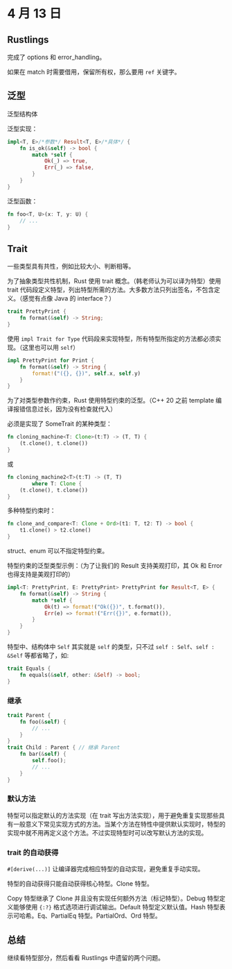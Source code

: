 # 4 月 13 日

## Rustlings

完成了 options 和 error_handling。

如果在 match 时需要借用，保留所有权，那么要用 ```ref``` 关键字。

## 泛型

泛型结构体

泛型实现：

```rust
impl<T, E>/*参数*/ Result<T, E>/*具体*/ {
    fn is_ok(&self) -> bool {
        match *self {
            Ok(_) => true,
            Err(_) => false,
        }
    }
}
```

泛型函数：
```rust
fn foo<T, U>(x: T, y: U) {
    // ...
}
```
## Trait

一些类型具有共性，例如比较大小、判断相等。

为了抽象类型共性机制，Rust 使用 trait 概念。（韩老师认为可以译为特型）使用 trait 代码段定义特型，列出特型所需的方法。大多数方法只列出签名，不包含定义。（感觉有点像 Java 的 interface？）

```rust
trait PrettyPrint {
    fn format(&self) -> String;
}
```

使用 ```impl Trait for Type``` 代码段来实现特型，所有特型所指定的方法都必须实现。（这里也可以用 ```self```）

```rust
impl PrettyPrint for Print {
    fn format(&self) -> String {
        format!("({}, {})", self.x, self.y)
    }
}
```

为了对类型参数作约束，Rust 使用特型约束的泛型。（C++ 20 之前 template 编译报错信息过长，因为没有检查就代入）

必须是实现了 SomeTrait 的某种类型：

```rust
fn cloning_machine<T: Clone>(t:T) -> (T, T) {
    (t.clone(), t.clone())
}
```
或
```rust
fn cloning_machine2<T>(t:T) -> (T, T)
        where T: Clone {
    (t.clone(), t.clone())
}
```
多种特型约束时：
```rust
fn clone_and_compare<T: Clone + Ord>(t1: T, t2: T) -> bool {
    t1.clone() > t2.clone()
}
```
struct、enum 可以不指定特型约束。

特型约束的泛型类型示例：（为了让我们的 Result 支持美观打印，其 Ok 和 Error 也得支持是美观打印的）
```rust
impl<T: PrettyPrint, E: PrettyPrint> PrettyPrint for Result<T, E> {
    fn format(&self) -> String {
        match *self {
            Ok(t) => format!("Ok({})", t.format()),
            Err(e) => format!("Err({})", e.format()),
        }
    }
}
```

特型中、结构体中 ```Self``` 其实就是 ```self``` 的类型，只不过 ```self : Self```、```self : &Self``` 等都省略了，如:

```rust
trait Equals {
    fn equals(&self, other: &Self) -> bool;
}
```

### 继承

```rust
trait Parent {
    fn foo(&self) {
        // ...
    }
}
trait Child : Parent { // 继承 Parent
    fn bar(&self) {
        self.foo();
        // ...
    }
}
```

### 默认方法

特型可以指定默认的方法实现（在 trait 写出方法实现），用于避免重复实现那些具有一般意义下常见实现方式的方法。当某个方法在特性中提供默认实现时，特型的实现中就不用再定义这个方法。不过实现特型时可以改写默认方法的实现。

### trait 的自动获得

```#[derive(...)]``` 让编译器完成相应特型的自动实现，避免重复手动实现。

特型的自动获得只能自动获得核心特型。Clone 特型。

Copy 特型继承了 Clone 并且没有实现任何额外方法（标记特型）。Debug 特型定义能够使用 ```{:?}``` 格式选项进行调试输出。Default 特型定义默认值。Hash 特型表示可哈希。Eq、PartialEq 特型。PartialOrd、Ord 特型。

## 总结

继续看特型部分，然后看看 Rustlings 中遗留的两个问题。